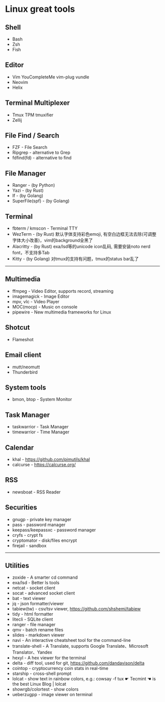 # Linux great tools

## Shell
- Bash
- Zsh
- Fish

## Editor
- Vim
 YouCompleteMe
 vim-plug
 vundle
- Neovim
- Helix

## Terminal Multiplexer
- Tmux
 TPM
 tmuxifier
- Zellij

## File Find / Search
- FZF - File Search
- Ripgrep - alternative to Grep
- fdfind(fd) - alternative to find

## File Manager
- Ranger - (by Python)
- Yazi   - (by Rust)
- lf     - (by Golang)
- SuperFile(spf) - (by Golang)

## Terminal
- fbterm / kmscon - Terminal TTY
- WezTerm   - (by Rust) 默认字体支持彩色emoji, 有空白边框无法去除(可调整字体大小改善)，vim的background全黑了
- Alacritty - (by Rust) exa/lsd等的unicode icon乱码, 需要安装noto nerd font，不支持多Tab
- Kitty     - (by Golang) 对tmux的支持有问题，tmux的status bar乱了

---

## Multimedia
- ffmpeg - Video Editor, supports record, streaming
- imagemagick - Image Editor
- mpv, vlc - Video Player
- MOC(mocp) - Music on console
- pipewire - New multimedia frameworks for Linux

## Shotcut
- Flameshot

## Email client
- mutt/neomutt
- Thunderbird

## System tools
- bmon, btop - System Monitor

## Task Manager
- taskwarrior - Task Manager
- timewarrior - Time Manager

## Calendar
- khal - https://github.com/pimutils/khal
- calcurse - https://calcurse.org/

## RSS
- newsboat - RSS Reader

## Securities
- gnugp - private key manager
- pass - password manager
- keepass/keepassxc  - password manager
- cryfs - crypt fs
- cryptomator - disk/files encrypt
- firejail - sandbox

---

## Utilities
- zoxide - A smarter cd command
- exa/lsd - Better ls tools
- netcat - socket client
- socat - advanced socket client
- bat - text viewer
- jq - json formatter/viewer
- tabiew(tw) - csv/tsv viewer, https://github.com/shshemi/tabiew
- tidy - html formatter
- litecli - SQLite client
- ranger - file manager
- qmv - batch rename files
- slides - markdown viewer
- navi - An interactive cheatsheet tool for the command-line
- translate-shell - A Translate, supports Google Translate、Microsoft Translator、Yandex
- hexyl - A hex viewer for the terminal
- delta - diff tool, used for git, https://github.com/dandavison/delta
- cointop - cryptocurrency coin stats in real-time
- starship - cross-shell prompt
- lolcat - show text in rainbow colors, e.g.: cowsay -f tux ☛ Tecmint ☚ is the best Linux Blog | lolcat
- showrgb/colortest - show colors
- ueberzugpp - image viewer on terminal
